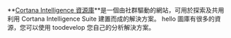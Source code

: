 **[Cortana Intelligence 資源庫](http://gallery.cortanaintelligence.com)**是一個由社群驅動的網站，可用於探索及共用利用 Cortana Intelligence Suite 建置而成的解決方案。
hello 圖庫有很多的資源，您可以使用 toodevelop 您自己的分析解決方案。

<!-- On hello new DOCS platform, this is a drop-down list, not tabs, which doesn't work well in this context. So I'm just removing it for now.

> [!div class="op_single_selector"]
> * [Overview](../articles/machine-learning/machine-learning-gallery-how-to-use-contribute-publish.md)
> * [Industries](../articles/machine-learning/machine-learning-gallery-industries.md)
> * [Solutions](../articles/machine-learning/machine-learning-gallery-solutions.md)
> * [Experiments](../articles/machine-learning/machine-learning-gallery-experiments.md)
> * [Notebooks](../articles/machine-learning/machine-learning-gallery-jupyter-notebooks.md)
> * [Competitions](../articles/machine-learning/machine-learning-gallery-competitions.md)
> * [Tutorials](../articles/machine-learning/machine-learning-gallery-tutorials.md)
> * [Collections](../articles/machine-learning/machine-learning-gallery-collections.md)
> * [Custom Modules](../articles/machine-learning/machine-learning-gallery-custom-modules.md)
> 
> 
-->
